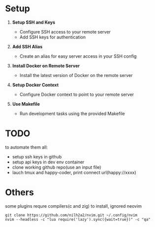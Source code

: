 # Setup

1. **Setup SSH and Keys**
   - Configure SSH access to your remote server
   - Add SSH keys for authentication

2. **Add SSH Alias**
   - Create an alias for easy server access in your SSH config

3. **Install Docker on Remote Server**
   - Install the latest version of Docker on the remote server

4. **Setup Docker Context**
   - Configure Docker context to point to your remote server

5. **Use Makefile**
   - Run development tasks using the provided Makefile

# TODO

to automate them all:

- setup ssh keys in github
- setup api keys in dev env container
- clone working github repo(use an input file)
- lauch tmux and happy-coder, print connect url(happy://xxxx)

# Others

some plugins requre compilers(c and zig) to install, ignored neovim

```
git clone https://github.com/nilh2a2/nvim.git ~/.config/nvim
nvim --headless -c "lua require('lazy').sync({wait=true})" -c "qa"
```
